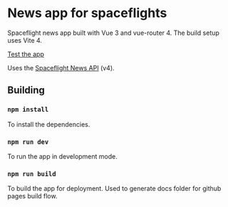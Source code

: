 # News app for spaceflights
Spaceflight news app built with Vue 3 and vue-router 4.
The build setup uses Vite 4.


[Test the app](https://hsergiu.github.io/Spaceflight-News)


Uses the [Spaceflight News API](https://www.spaceflightnewsapi.net/) (v4).
## Building

### `npm install`
To install the dependencies.

### `npm run dev`
To run the app in development mode.

### `npm run build`
To build the app for deployment. Used to generate docs folder for github pages build flow.
